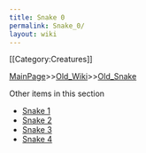 ```yaml
---
title: Snake 0
permalink: Snake_0/
layout: wiki
---
```

[[Category:Creatures]]

[MainPage](/keeperrl_wiki/ "wikilink")>>[Old_Wiki](/keeperrl_wiki/Old_Wiki "wikilink")>>[Old_Snake](/keeperrl_wiki/Old_Snake "wikilink")

Other items in this section
-    [Snake 1](/keeperrl_wiki/Snake_1 "wikilink")
-    [Snake 2](/keeperrl_wiki/Snake_2 "wikilink")
-    [Snake 3](/keeperrl_wiki/Snake_3 "wikilink")
-    [Snake 4](/keeperrl_wiki/Snake_4 "wikilink")
